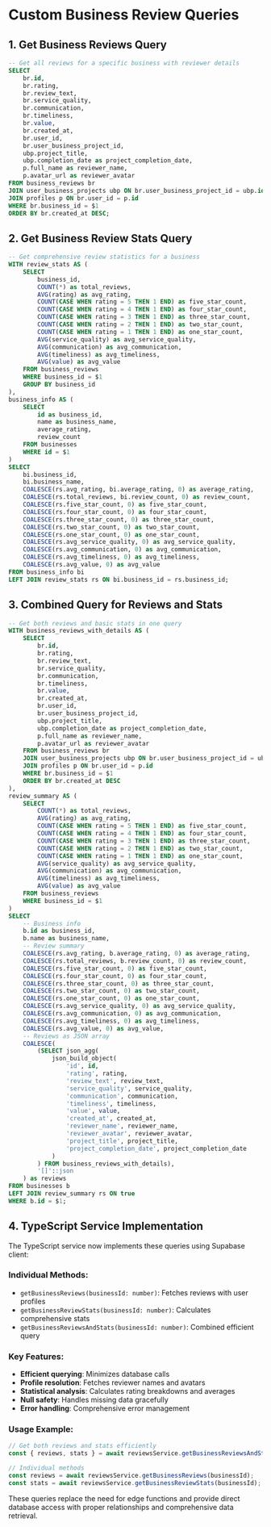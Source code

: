# Custom Business Review Queries

## 1. Get Business Reviews Query

```sql
-- Get all reviews for a specific business with reviewer details
SELECT 
    br.id,
    br.rating,
    br.review_text,
    br.service_quality,
    br.communication,
    br.timeliness,
    br.value,
    br.created_at,
    br.user_id,
    br.user_business_project_id,
    ubp.project_title,
    ubp.completion_date as project_completion_date,
    p.full_name as reviewer_name,
    p.avatar_url as reviewer_avatar
FROM business_reviews br
JOIN user_business_projects ubp ON br.user_business_project_id = ubp.id
JOIN profiles p ON br.user_id = p.id
WHERE br.business_id = $1
ORDER BY br.created_at DESC;
```

## 2. Get Business Review Stats Query

```sql
-- Get comprehensive review statistics for a business
WITH review_stats AS (
    SELECT 
        business_id,
        COUNT(*) as total_reviews,
        AVG(rating) as avg_rating,
        COUNT(CASE WHEN rating = 5 THEN 1 END) as five_star_count,
        COUNT(CASE WHEN rating = 4 THEN 1 END) as four_star_count,
        COUNT(CASE WHEN rating = 3 THEN 1 END) as three_star_count,
        COUNT(CASE WHEN rating = 2 THEN 1 END) as two_star_count,
        COUNT(CASE WHEN rating = 1 THEN 1 END) as one_star_count,
        AVG(service_quality) as avg_service_quality,
        AVG(communication) as avg_communication,
        AVG(timeliness) as avg_timeliness,
        AVG(value) as avg_value
    FROM business_reviews
    WHERE business_id = $1
    GROUP BY business_id
),
business_info AS (
    SELECT 
        id as business_id,
        name as business_name,
        average_rating,
        review_count
    FROM businesses
    WHERE id = $1
)
SELECT 
    bi.business_id,
    bi.business_name,
    COALESCE(rs.avg_rating, bi.average_rating, 0) as average_rating,
    COALESCE(rs.total_reviews, bi.review_count, 0) as review_count,
    COALESCE(rs.five_star_count, 0) as five_star_count,
    COALESCE(rs.four_star_count, 0) as four_star_count,
    COALESCE(rs.three_star_count, 0) as three_star_count,
    COALESCE(rs.two_star_count, 0) as two_star_count,
    COALESCE(rs.one_star_count, 0) as one_star_count,
    COALESCE(rs.avg_service_quality, 0) as avg_service_quality,
    COALESCE(rs.avg_communication, 0) as avg_communication,
    COALESCE(rs.avg_timeliness, 0) as avg_timeliness,
    COALESCE(rs.avg_value, 0) as avg_value
FROM business_info bi
LEFT JOIN review_stats rs ON bi.business_id = rs.business_id;
```

## 3. Combined Query for Reviews and Stats

```sql
-- Get both reviews and basic stats in one query
WITH business_reviews_with_details AS (
    SELECT 
        br.id,
        br.rating,
        br.review_text,
        br.service_quality,
        br.communication,
        br.timeliness,
        br.value,
        br.created_at,
        br.user_id,
        br.user_business_project_id,
        ubp.project_title,
        ubp.completion_date as project_completion_date,
        p.full_name as reviewer_name,
        p.avatar_url as reviewer_avatar
    FROM business_reviews br
    JOIN user_business_projects ubp ON br.user_business_project_id = ubp.id
    JOIN profiles p ON br.user_id = p.id
    WHERE br.business_id = $1
    ORDER BY br.created_at DESC
),
review_summary AS (
    SELECT 
        COUNT(*) as total_reviews,
        AVG(rating) as avg_rating,
        COUNT(CASE WHEN rating = 5 THEN 1 END) as five_star_count,
        COUNT(CASE WHEN rating = 4 THEN 1 END) as four_star_count,
        COUNT(CASE WHEN rating = 3 THEN 1 END) as three_star_count,
        COUNT(CASE WHEN rating = 2 THEN 1 END) as two_star_count,
        COUNT(CASE WHEN rating = 1 THEN 1 END) as one_star_count,
        AVG(service_quality) as avg_service_quality,
        AVG(communication) as avg_communication,
        AVG(timeliness) as avg_timeliness,
        AVG(value) as avg_value
    FROM business_reviews
    WHERE business_id = $1
)
SELECT 
    -- Business info
    b.id as business_id,
    b.name as business_name,
    -- Review summary
    COALESCE(rs.avg_rating, b.average_rating, 0) as average_rating,
    COALESCE(rs.total_reviews, b.review_count, 0) as review_count,
    COALESCE(rs.five_star_count, 0) as five_star_count,
    COALESCE(rs.four_star_count, 0) as four_star_count,
    COALESCE(rs.three_star_count, 0) as three_star_count,
    COALESCE(rs.two_star_count, 0) as two_star_count,
    COALESCE(rs.one_star_count, 0) as one_star_count,
    COALESCE(rs.avg_service_quality, 0) as avg_service_quality,
    COALESCE(rs.avg_communication, 0) as avg_communication,
    COALESCE(rs.avg_timeliness, 0) as avg_timeliness,
    COALESCE(rs.avg_value, 0) as avg_value,
    -- Reviews as JSON array
    COALESCE(
        (SELECT json_agg(
            json_build_object(
                'id', id,
                'rating', rating,
                'review_text', review_text,
                'service_quality', service_quality,
                'communication', communication,
                'timeliness', timeliness,
                'value', value,
                'created_at', created_at,
                'reviewer_name', reviewer_name,
                'reviewer_avatar', reviewer_avatar,
                'project_title', project_title,
                'project_completion_date', project_completion_date
            )
        ) FROM business_reviews_with_details),
        '[]'::json
    ) as reviews
FROM businesses b
LEFT JOIN review_summary rs ON true
WHERE b.id = $1;
```

## 4. TypeScript Service Implementation

The TypeScript service now implements these queries using Supabase client:

### Individual Methods:
- `getBusinessReviews(businessId: number)`: Fetches reviews with user profiles
- `getBusinessReviewStats(businessId: number)`: Calculates comprehensive stats
- `getBusinessReviewsAndStats(businessId: number)`: Combined efficient query

### Key Features:
- **Efficient querying**: Minimizes database calls
- **Profile resolution**: Fetches reviewer names and avatars
- **Statistical analysis**: Calculates rating breakdowns and averages
- **Null safety**: Handles missing data gracefully
- **Error handling**: Comprehensive error management

### Usage Example:
```typescript
// Get both reviews and stats efficiently
const { reviews, stats } = await reviewsService.getBusinessReviewsAndStats(businessId);

// Individual methods
const reviews = await reviewsService.getBusinessReviews(businessId);
const stats = await reviewsService.getBusinessReviewStats(businessId);
```

These queries replace the need for edge functions and provide direct database access with proper relationships and comprehensive data retrieval.
